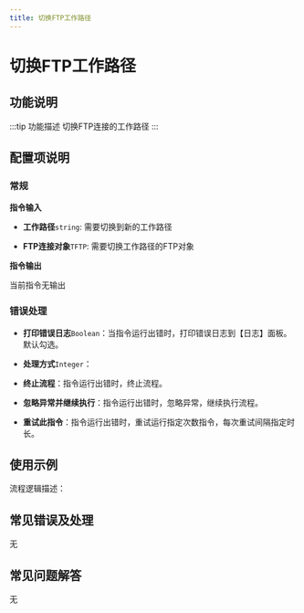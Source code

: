 ```yaml
---
title: 切换FTP工作路径
---
```


# 切换FTP工作路径

## 功能说明

:::tip 功能描述
切换FTP连接的工作路径
:::

## 配置项说明

### 常规

**指令输入**

- **工作路径**`string`: 需要切换到新的工作路径

- **FTP连接对象**`TFTP`: 需要切换工作路径的FTP对象


**指令输出**

当前指令无输出

### 错误处理

- **打印错误日志**`Boolean`：当指令运行出错时，打印错误日志到【日志】面板。默认勾选。

- **处理方式**`Integer`：

 - **终止流程**：指令运行出错时，终止流程。

 - **忽略异常并继续执行**：指令运行出错时，忽略异常，继续执行流程。

 - **重试此指令**：指令运行出错时，重试运行指定次数指令，每次重试间隔指定时长。

## 使用示例

流程逻辑描述：

## 常见错误及处理

无

## 常见问题解答

无

